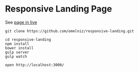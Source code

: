 # Responsive Landing Page

See [page in live](http://omelniz.me/drive/exness-landing/)

```
git clone https://github.com/omelniz/responsive-landing.git

cd responsive-landing
npm install
bower install
gulp server
gulp watch

open http://localhost:3000/
```
